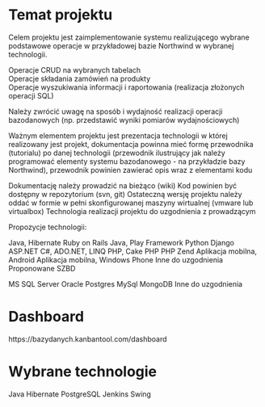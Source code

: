 <h1>Temat projektu</h1>
Celem projektu jest zaimplementowanie systemu realizującego wybrane podstawowe operacje w przykładowej bazie Northwind w wybranej technologii.  
  
Operacje CRUD na wybranych tabelach  
Operacje składania zamówień na produkty  
Operacje wyszukiwania informacji i raportowania (realizacja złożonych operacji SQL)  
  
Należy zwrócić uwagę na sposób i wydajność realizacji operacji bazodanowych (np. przedstawić wyniki pomiarów wydajnościowych)

Ważnym elementem projektu jest prezentacja technologii w której realizowany jest projekt, dokumentacja powinna mieć formę przewodnika (tutorialu) po danej technologii (przewodnik ilustrujący jak należy programować elementy systemu bazodanowego - na przykładzie bazy Northwind), przewodnik powinien zawierać opis wraz z elementami kodu

Dokumentację należy prowadzić na bieżąco (wiki)
Kod powinien być dostępny w repozytorium (svn, git)
Ostateczną wersję projektu należy oddać w formie w pełni skonfigurowanej maszyny wirtualnej (vmware lub virtualbox)
Technologia realizacji projektu do uzgodnienia z prowadzącym

Propozycje technologii:

Java, Hibernate
Ruby on Rails
Java, Play Framework
Python Django
ASP.NET
C#, ADO.NET, LINQ
PHP, Cake PHP
PHP Zend
Aplikacja mobilna, Android
Aplikacja mobilna, Windows Phone
Inne do uzgodnienia
Proponowane SZBD

MS SQL Server
Oracle
Postgres
MySql
MongoDB
Inne do uzgodnienia

<h1>Dashboard</h1>
https://bazydanych.kanbantool.com/dashboard

<h1>Wybrane technologie</h1>
Java  
Hibernate  
PostgreSQL  
Jenkins  
Swing
